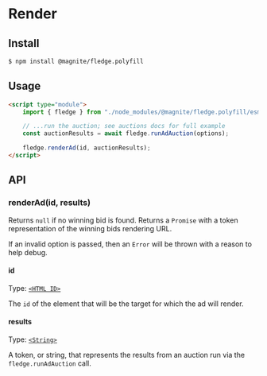 # Render

## Install

```bash
$ npm install @magnite/fledge.polyfill
```

## Usage

```html
<script type="module">
    import { fledge } from "./node_modules/@magnite/fledge.polyfill/esm/index.js";

    // ...run the auction; see auctions docs for full example
    const auctionResults = await fledge.runAdAuction(options);

    fledge.renderAd(id, auctionResults);
</script>
```

## API

### renderAd(id, results)

Returns `null` if no winning bid is found.  Returns a `Promise` with a token representation of the winning bids rendering URL.

If an invalid option is passed, then an `Error` will be thrown with a reason to help debug.

#### id

Type: [`<HTML ID>`](https://developer.mozilla.org/en-US/docs/Web/HTML/Global_attributes/id)

The `id` of the element that will be the target for which the ad will render.

#### results

Type: [`<String>`](https://developer.mozilla.org/en-US/docs/Web/JavaScript/Reference/Global_Objects/String)

A token, or string, that represents the results from an auction run via the `fledge.runAdAuction` call.
